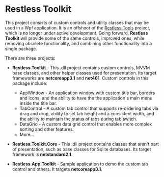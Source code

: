 # Restless Toolkit

This project consists of custom controls and utility classes that may be used in a Wpf application.
It is an offshoot of the [Restless Tools](https://github.com/victor-david/restless-tools) project, which
is no longer under active development. Going forward, **Restless Toolkit** will provide some of the same
controls, improved ones, while removing obsolete functionality, and combining other functionality into a single package.

There are three projects:

* **Restless.Toolkit** - This .dll project contains custom controls, MVVM base classes, and other helper classes used
for presentation. Its target frameworks are **netcoreapp3.1** and **net461**. Custom controls in this package include:
  * AppWindow - An application window with custom title bar, borders and icons, and the ability to have the the application's main menu inside the title bar.
  * TabControl - A custom tab control that supports re-ordering tabs via drag and drop, ability to set tab height and a consistent width,
and the ability to maintain the status of tabs during tab switch.
  * DataGrid - A custom data grid control that enables more complex sorting and other features.
  * More...
 
* **Restless.Toolkit.Core** - This .dll project contains classes that aren't part of presentation, such as base classes
for Sqlite databases. Its target framework is **netstandard2.1**.

* **Restless.App.Toolkit** - Sample application to demo the custom tab control and others. It targets **netcoreapp3.1**.

